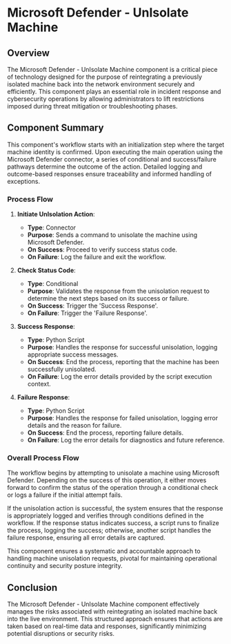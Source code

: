 # Microsoft Defender - UnIsolate Machine

## Overview

The Microsoft Defender - UnIsolate Machine component is a critical piece of technology designed for the purpose of reintegrating a previously isolated machine back into the network environment securely and efficiently. This component plays an essential role in incident response and cybersecurity operations by allowing administrators to lift restrictions imposed during threat mitigation or troubleshooting phases.

## Component Summary

This component's workflow starts with an initialization step where the target machine identity is confirmed. Upon executing the main operation using the Microsoft Defender connector, a series of conditional and success/failure pathways determine the outcome of the action. Detailed logging and outcome-based responses ensure traceability and informed handling of exceptions.

### Process Flow

1. **Initiate UnIsolation Action**:
   - **Type**: Connector
   - **Purpose**: Sends a command to unisolate the machine using Microsoft Defender.
   - **On Success**: Proceed to verify success status code.
   - **On Failure**: Log the failure and exit the workflow.

2. **Check Status Code**:
   - **Type**: Conditional
   - **Purpose**: Validates the response from the unisolation request to determine the next steps based on its success or failure.
   - **On Success**: Trigger the 'Success Response'.
   - **On Failure**: Trigger the 'Failure Response'.

3. **Success Response**:
   - **Type**: Python Script
   - **Purpose**: Handles the response for successful unisolation, logging appropriate success messages.
   - **On Success**: End the process, reporting that the machine has been successfully unisolated.
   - **On Failure**: Log the error details provided by the script execution context.

4. **Failure Response**:
   - **Type**: Python Script
   - **Purpose**: Handles the response for failed unisolation, logging error details and the reason for failure.
   - **On Success**: End the process, reporting failure details.
   - **On Failure**: Log the error details for diagnostics and future reference.

### Overall Process Flow

The workflow begins by attempting to unisolate a machine using Microsoft Defender. Depending on the success of this operation, it either moves forward to confirm the status of the operation through a conditional check or logs a failure if the initial attempt fails.

If the unisolation action is successful, the system ensures that the response is appropriately logged and verifies through conditions defined in the workflow. If the response status indicates success, a script runs to finalize the process, logging the success; otherwise, another script handles the failure response, ensuring all error details are captured.

This component ensures a systematic and accountable approach to handling machine unisolation requests, pivotal for maintaining operational continuity and security posture integrity.

## Conclusion

The Microsoft Defender - UnIsolate Machine component effectively manages the risks associated with reintegrating an isolated machine back into the live environment. This structured approach ensures that actions are taken based on real-time data and responses, significantly minimizing potential disruptions or security risks.
